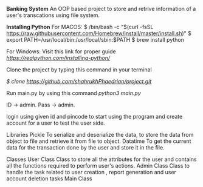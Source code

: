 **Banking System**
An OOP based project to store and retrive information of a user's transcations using file system.

**Installing Python**
For MACOS:
$ /bin/bash -c "$(curl -fsSL https://raw.githubusercontent.com/Homebrew/install/master/install.sh)"
$ export PATH=/usr/local/bin:/usr/local/sbin:$PATH
$ brew install python

For Windows:
Visit this link for proper guide 
_https://realpython.com/installing-python/_

Clone the project by typing this command in your terminal

_$ clone https://github.com/shahrukhPhaedrian/project.git_

Run main.py by using  this command
_python3 main.py_

ID -> admin.
Pass -> admin.

login using given id and pincode to start using the program and create account for a user to test the user side.

Libraries
Pickle
To serialize and deserialize the data, to store the data from object to file and retrieve it from file to object.
Datatime
To get the current data for the transaction done by the user and store it in the file.

Classes
User Class
Class to store all the attributes for the user and contains all the functions required to perform user's actions.
Admin Class
Class to handle the task related to user creation , report generation and user account deletion tasks
Main Class
